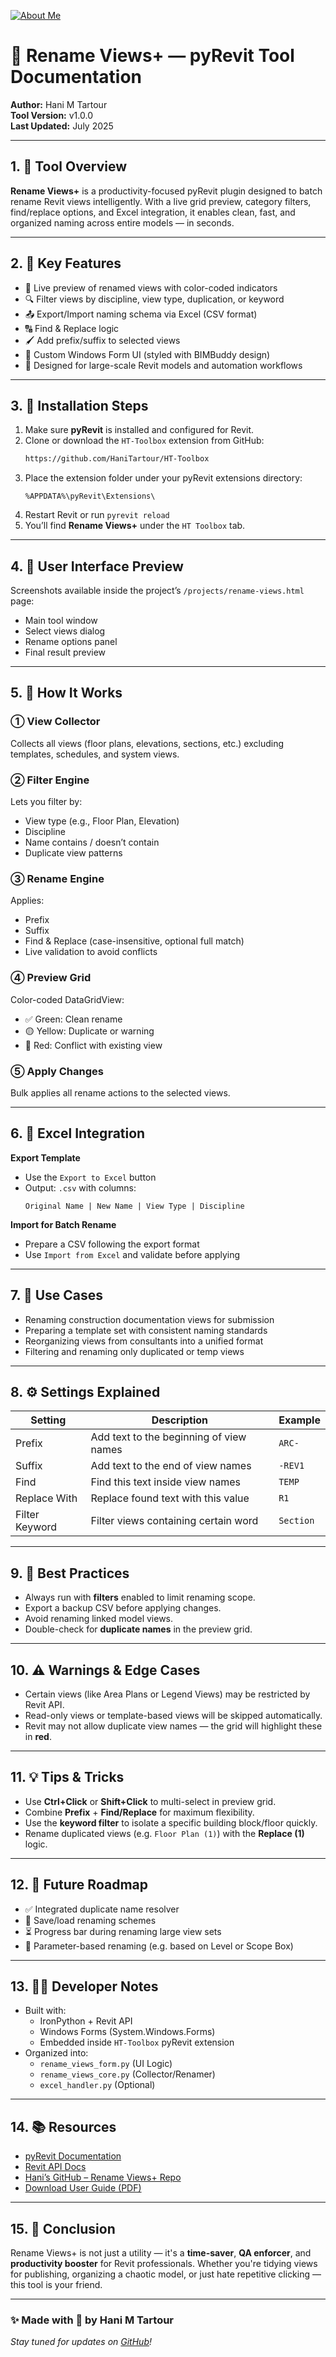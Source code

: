 [![About Me](https://img.shields.io/badge/About-Hani%20Tartour-orange?style=for-the-badge&logo=readthedocs)](https://hanitartour.github.io/about.html)

# 📘 Rename Views+ — pyRevit Tool Documentation
**Author:** Hani M Tartour  
**Tool Version:** v1.0.0  
**Last Updated:** July 2025  

---

## 1. 📌 Tool Overview
**Rename Views+** is a productivity-focused pyRevit plugin designed to batch rename Revit views intelligently. With a live grid preview, category filters, find/replace options, and Excel integration, it enables clean, fast, and organized naming across entire models — in seconds.

---

## 2. 🚀 Key Features
- 🔁 Live preview of renamed views with color-coded indicators  
- 🔍 Filter views by discipline, view type, duplication, or keyword  
- 📤 Export/Import naming schema via Excel (CSV format)  
- 🔠 Find & Replace logic  
- 🖌 Add prefix/suffix to selected views  
- 🎨 Custom Windows Form UI (styled with BIMBuddy design)  
- 🧠 Designed for large-scale Revit models and automation workflows  

---

## 3. 🔧 Installation Steps
1. Make sure **pyRevit** is installed and configured for Revit.  
2. Clone or download the `HT-Toolbox` extension from GitHub:  
   ```bash
   https://github.com/HaniTartour/HT-Toolbox
   ```  
3. Place the extension folder under your pyRevit extensions directory:  
   ```
   %APPDATA%\pyRevit\Extensions\
   ```
4. Restart Revit or run `pyrevit reload`  
5. You’ll find **Rename Views+** under the `HT Toolbox` tab.

---

## 4. 📸 User Interface Preview
Screenshots available inside the project’s `/projects/rename-views.html` page:  
- Main tool window  
- Select views dialog  
- Rename options panel  
- Final result preview  

---

## 5. 🧰 How It Works
### ① View Collector
Collects all views (floor plans, elevations, sections, etc.) excluding templates, schedules, and system views.

### ② Filter Engine
Lets you filter by:
- View type (e.g., Floor Plan, Elevation)
- Discipline
- Name contains / doesn’t contain
- Duplicate view patterns

### ③ Rename Engine
Applies:
- Prefix
- Suffix
- Find & Replace (case-insensitive, optional full match)
- Live validation to avoid conflicts  

### ④ Preview Grid
Color-coded DataGridView:
- ✅ Green: Clean rename  
- 🟡 Yellow: Duplicate or warning  
- 🔴 Red: Conflict with existing view  

### ⑤ Apply Changes
Bulk applies all rename actions to the selected views.

---

## 6. 📄 Excel Integration
**Export Template**  
- Use the `Export to Excel` button  
- Output: `.csv` with columns:  
  ```
  Original Name | New Name | View Type | Discipline
  ```

**Import for Batch Rename**  
- Prepare a CSV following the export format  
- Use `Import from Excel` and validate before applying

---

## 7. 🧪 Use Cases
- Renaming construction documentation views for submission  
- Preparing a template set with consistent naming standards  
- Reorganizing views from consultants into a unified format  
- Filtering and renaming only duplicated or temp views  

---

## 8. ⚙️ Settings Explained
| Setting         | Description                                         | Example                  |
|------------------|-----------------------------------------------------|---------------------------|
| Prefix           | Add text to the beginning of view names             | `ARC-`                    |
| Suffix           | Add text to the end of view names                   | `-REV1`                   |
| Find             | Find this text inside view names                    | `TEMP`                    |
| Replace With     | Replace found text with this value                  | `R1`                      |
| Filter Keyword   | Filter views containing certain word                | `Section`                 |

---

## 9. 🧼 Best Practices
- Always run with **filters** enabled to limit renaming scope.  
- Export a backup CSV before applying changes.  
- Avoid renaming linked model views.  
- Double-check for **duplicate names** in the preview grid.

---

## 10. ⚠️ Warnings & Edge Cases
- Certain views (like Area Plans or Legend Views) may be restricted by Revit API.  
- Read-only views or template-based views will be skipped automatically.  
- Revit may not allow duplicate view names — the grid will highlight these in **red**.

---

## 11. 💡 Tips & Tricks
- Use **Ctrl+Click** or **Shift+Click** to multi-select in preview grid.  
- Combine **Prefix** + **Find/Replace** for maximum flexibility.  
- Use the **keyword filter** to isolate a specific building block/floor quickly.  
- Rename duplicated views (e.g. `Floor Plan (1)`) with the **Replace (1)** logic.

---

## 12. 🔄 Future Roadmap
- ✅ Integrated duplicate name resolver  
- 🧩 Save/load renaming schemes  
- ⏳ Progress bar during renaming large view sets  
- 🔧 Parameter-based renaming (e.g. based on Level or Scope Box)

---

## 13. 👨‍💻 Developer Notes
- Built with:  
  - IronPython + Revit API  
  - Windows Forms (System.Windows.Forms)  
  - Embedded inside `HT-Toolbox` pyRevit extension  
- Organized into:  
  - `rename_views_form.py` (UI Logic)  
  - `rename_views_core.py` (Collector/Renamer)  
  - `excel_handler.py` (Optional)  

---

## 14. 📚 Resources
- [pyRevit Documentation](https://www.notion.so/pyRevit-Docs)  
- [Revit API Docs](https://www.revitapidocs.com/)  
- [Hani’s GitHub – Rename Views+ Repo](https://github.com/HaniTartour/HT-Toolbox)  
- [Download User Guide (PDF)](../assets/docs/rename-views-instructions.pdf)

---

## 15. 🏁 Conclusion
Rename Views+ is not just a utility — it's a **time-saver**, **QA enforcer**, and **productivity booster** for Revit professionals. Whether you're tidying views for publishing, organizing a chaotic model, or just hate repetitive clicking — this tool is your friend.

---

### ✨ Made with 💙 by Hani M Tartour
_Stay tuned for updates on [GitHub](https://github.com/HaniTartour)!_